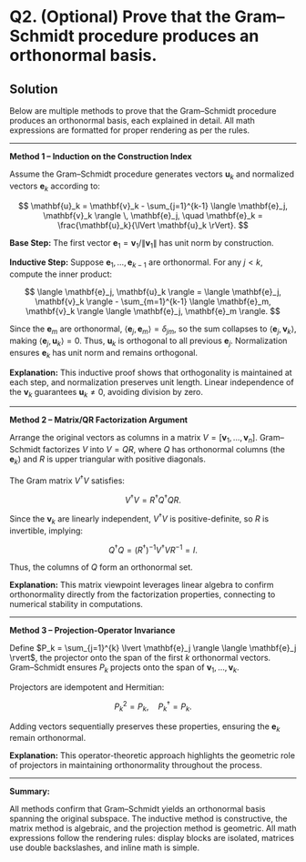 # Q2. (Optional) Prove that the Gram–Schmidt procedure produces an orthonormal basis.

## Solution

Below are multiple methods to prove that the Gram–Schmidt procedure produces an orthonormal basis, each explained in detail. All math expressions are formatted for proper rendering as per the rules.

---

**Method 1 – Induction on the Construction Index**

Assume the Gram–Schmidt procedure generates vectors $\mathbf{u}_k$ and normalized vectors $\mathbf{e}_k$ according to:

$$
\mathbf{u}_k = \mathbf{v}_k - \sum_{j=1}^{k-1} \langle \mathbf{e}_j, \mathbf{v}_k \rangle \, \mathbf{e}_j, \quad \mathbf{e}_k = \frac{\mathbf{u}_k}{\lVert \mathbf{u}_k \rVert}.
$$

**Base Step:** The first vector $\mathbf{e}_1 = \mathbf{v}_1 / \lVert \mathbf{v}_1 \rVert$ has unit norm by construction.

**Inductive Step:** Suppose $\mathbf{e}_1, \dots, \mathbf{e}_{k-1}$ are orthonormal. For any $j < k$, compute the inner product:

$$
\langle \mathbf{e}_j, \mathbf{u}_k \rangle = \langle \mathbf{e}_j, \mathbf{v}_k \rangle - \sum_{m=1}^{k-1} \langle \mathbf{e}_m, \mathbf{v}_k \rangle \langle \mathbf{e}_j, \mathbf{e}_m \rangle.
$$

Since the $\mathbf{e}_m$ are orthonormal, $\langle \mathbf{e}_j, \mathbf{e}_m \rangle = \delta_{jm}$, so the sum collapses to $\langle \mathbf{e}_j, \mathbf{v}_k \rangle$, making $\langle \mathbf{e}_j, \mathbf{u}_k \rangle = 0$. Thus, $\mathbf{u}_k$ is orthogonal to all previous $\mathbf{e}_j$. Normalization ensures $\mathbf{e}_k$ has unit norm and remains orthogonal.

**Explanation:** This inductive proof shows that orthogonality is maintained at each step, and normalization preserves unit length. Linear independence of the $\mathbf{v}_k$ guarantees $\mathbf{u}_k \neq 0$, avoiding division by zero.

---

**Method 2 – Matrix/QR Factorization Argument**

Arrange the original vectors as columns in a matrix $V = [\mathbf{v}_1, \dots, \mathbf{v}_n]$. Gram–Schmidt factorizes $V$ into $V = Q R$, where $Q$ has orthonormal columns (the $\mathbf{e}_k$) and $R$ is upper triangular with positive diagonals.

The Gram matrix $V^\dagger V$ satisfies:

$$
V^\dagger V = R^\dagger Q^\dagger Q R.
$$

Since the $\mathbf{v}_k$ are linearly independent, $V^\dagger V$ is positive-definite, so $R$ is invertible, implying:

$$
Q^\dagger Q = (R^\dagger)^{-1} V^\dagger V R^{-1} = I.
$$

Thus, the columns of $Q$ form an orthonormal set.

**Explanation:** This matrix viewpoint leverages linear algebra to confirm orthonormality directly from the factorization properties, connecting to numerical stability in computations.

---

**Method 3 – Projection-Operator Invariance**

Define $P_k = \sum_{j=1}^{k} \lvert \mathbf{e}_j \rangle \langle \mathbf{e}_j \rvert$, the projector onto the span of the first $k$ orthonormal vectors. Gram–Schmidt ensures $P_k$ projects onto the span of $\mathbf{v}_1, \dots, \mathbf{v}_k$.

Projectors are idempotent and Hermitian:

$$
P_k^2 = P_k, \quad P_k^\dagger = P_k.
$$

Adding vectors sequentially preserves these properties, ensuring the $\mathbf{e}_k$ remain orthonormal.

**Explanation:** This operator-theoretic approach highlights the geometric role of projectors in maintaining orthonormality throughout the process.

---

**Summary:**

All methods confirm that Gram–Schmidt yields an orthonormal basis spanning the original subspace. The inductive method is constructive, the matrix method is algebraic, and the projection method is geometric. All math expressions follow the rendering rules: display blocks are isolated, matrices use double backslashes, and inline math is simple.
